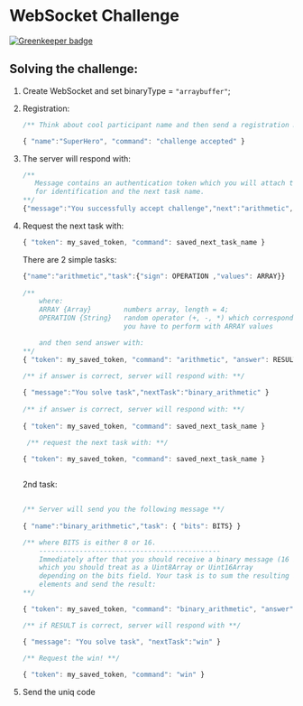 # WebSocket Challenge

[![Greenkeeper badge](https://badges.greenkeeper.io/21-23/wsc.svg)](https://greenkeeper.io/)

## Solving the challenge:

1. Create WebSocket and set binaryType = `"arraybuffer"`;
2. Registration:
   
   ```js
   /** Think about cool participant name and then send a registration message **/
   
   { "name":"SuperHero", "command": "challenge accepted" }
   ```
3. The server will respond with:
   
   ```js
   /** 
      Message contains an authentication token which you will attach to your messages 
      for identification and the next task name.
   **/
   {"message":"You successfully accept challenge","next":"arithmetic","token":"eae34860c6f507f2"}
   ```
   
4. Request the next task with:

   ```js
   { "token": my_saved_token, "command": saved_next_task_name }
   ```
   
   There are 2 simple tasks:
   
   ```js
   {"name":"arithmetic","task":{"sign": OPERATION ,"values": ARRAY}}
      
   /**
       where:
       ARRAY {Array}        numbers array, length = 4;
       OPERATION {String}   random operator (+, -, *) which corresponds to an arithmetic operation 
                            you have to perform with ARRAY values

       and then send answer with:
   **/  
   { "token": my_saved_token, "command": "arithmetic", "answer": RESULT }
   ```
   ```js 
   /** if answer is correct, server will respond with: **/
      
   { "message":"You solve task","nextTask":"binary_arithmetic" }
      
   /** if answer is correct, server will respond with: **/
      
   { "token": my_saved_token, "command": saved_next_task_name }   
   
    /** request the next task with: **/
   
   { "token": my_saved_token, "command": saved_next_task_name }
      
    ```
    2nd task: 
    
   ```js
      
   /** Server will send you the following message **/
      
   { "name":"binary_arithmetic","task": { "bits": BITS} }
   
   /** where BITS is either 8 or 16.
       ---------------------------------------------
       Immediately after that you should receive a binary message (16 bytes) 
       which you should treat as a Uint8Array or Uint16Array 
       depending on the bits field. Your task is to sum the resulting array's 
       elements and send the result: 
   **/
   
   { "token": my_saved_token, "command": "binary_arithmetic", "answer": RESULT }
   ```
   ```js 
   /** if RESULT is correct, server will respond with **/
   
   { "message": "You solve task", "nextTask":"win" }
   
   ```
      
   ```js
   /** Request the win! **/
      
   { "token": my_saved_token, "command": "win" }
   ```
   
  5. Send the uniq code
